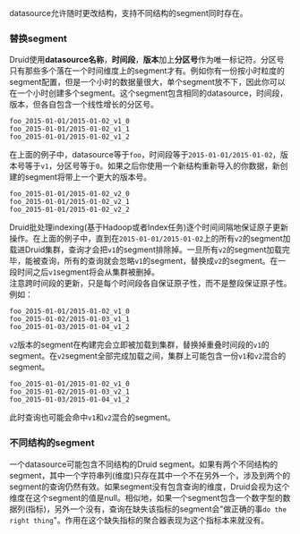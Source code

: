 datasource允许随时更改结构，支持不同结构的segment同时存在。

### 替换segment
Druid使用**datasource名称**，**时间段**，**版本**加上**分区号**作为唯一标记符。分区号只有那些多个落在一个时间维度上的segment才有。例如你有一份按小时粒度的segment配置，但是一个小时的数据量很大，单个segment放不下，因此你可以在一个小时创建多个segment。这个segment包含相同的datasource，时间段，版本，但各自包含一个线性增长的分区号。
```
foo_2015-01-01/2015-01-02_v1_0
foo_2015-01-01/2015-01-02_v1_1
foo_2015-01-01/2015-01-02_v1_2
```

在上面的例子中，datasource等于`foo`，时间段等于`2015-01-01/2015-01-02`，版本号等于`v1`，分区号等于`0`。如果之后你使用一个新结构重新导入的你数据，新创建的segment将带上一个更大的版本号。
```
foo_2015-01-01/2015-01-02_v2_0
foo_2015-01-01/2015-01-02_v2_1
foo_2015-01-01/2015-01-02_v2_2
```

Druid批处理indexing(基于Hadoop或者Index任务)逐个时间间隔地保证原子更新操作。在上面的例子中，直到在`2015-01-01/2015-01-02`上的所有`v2`的segment加载进Druid集群，查询才会把`v1`的segment排除掉。一旦所有`v2`的segment加载完毕，能被查询，所有的查询就会忽略`v1`的segment，替换成`v2`的segment。在一段时间之后`v1`segment将会从集群被删掉。  
注意跨时间段的更新，只是每个时间段各自保证原子性，而不是整段保证原子性。例如：
```
foo_2015-01-01/2015-01-02_v1_0
foo_2015-01-02/2015-01-03_v1_1
foo_2015-01-03/2015-01-04_v1_2
```

`v2`版本的segment在构建完会立即被加载到集群，替换掉重叠时间段的`v1`的segment。在`v2`segment全部完成加载之间，集群上可能包含一份`v1`和`v2`混合的segment。
```
foo_2015-01-01/2015-01-02_v1_0
foo_2015-01-02/2015-01-03_v2_1
foo_2015-01-03/2015-01-04_v1_2
```
此时查询也可能会命中`v1`和`v2`混合的segment。

### 不同结构的segment
一个datasource可能包含不同结构的Druid segment。如果有两个不同结构的segment，其中一个字符串列(维度)只存在其中一个不在另外一个，涉及到两个的segment的查询仍然有效。如果segment没有包含查询的维度，Druid会视为这个维度在这个segment的值是null。相似地，如果一个segment包含一个数字型的数据列(指标)，另外一个没有，查询在缺失该指标的segment会"做正确的事`do the right thing`"。作用在这个缺失指标的聚合器表现为这个指标本来就没有。

